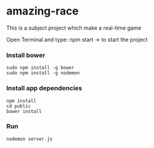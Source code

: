 # amazing-race
This is a subject project which make a real-time game

Open Terminal and type: npm start -> to start the project

### Install bower

```
sudo npm install -g bower
sudo npm install -g nodemon
```

### Install app dependencies
```
npm install
cd public
bower install
```

### Run

```
nodemon server.js
```